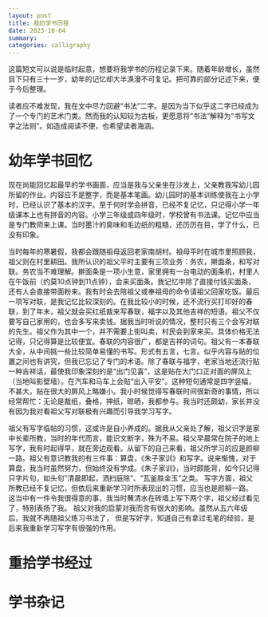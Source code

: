 ```yaml
---
layout: post
title: 我的学书历程
date: 2023-10-04
summary:
categories: calligraphy
---
```


这篇短文可以说是临时起意，想要将我学书的历程记录下来。随着年龄增长，虽然目下只有三十一岁，幼年的记忆却大半涣漫不可复记。把可靠的部分记述下来，便于今后整理。

读者应不难发现，我在文中尽力回避“书法”二字。是因为当下似乎这二字已经成为了一个专门的艺术门类。然而我的认知较为古板，更愿意将“书法”解释为“书写文字之法则”。如造成阅读不便，也希望读者海涵。

# 幼年学书回忆

现在尚能回忆起最早的学书画面，应当是我与父亲坐在沙发上，父亲教我写幼儿园所留的作业。内容应不是整字，而是基本笔画。幼儿园时的基本训练使我在上小学时，已经认识了基本的汉字。至于何时学会拼音，已经不复记忆，只记得小学一年级课本上也有拼音的内容。小学三年级或四年级时，学校曾有书法课。记忆中应当是专门教师来上课。当时墨汁的臭味和毛边纸的粗糙，还历历在目，学了什么，已没有印象。

当时每年的寒暑假，我都会跟随祖母返回老家南胡村。祖母平时在城市里照顾我，祖父则在村里耕田。我所认识的祖父平时主要有三项业务：务农，擀面条，和写对联。务农当不难理解。擀面条是一项小生意，家里拥有一台电动的面条机，村里人在午饭前（约莫10点钟到11点钟），会来买面条。我记忆中除了直接付钱买面条，还有人会直接带面粉来。我有时会去陪祖父或奉祖母的命令请祖父回家吃饭。最后一项写对联，是我记忆比较深刻的。在我比较小的时候，还不流行买打印好的春联，到了年末，祖父就会买红纸裁来写春联，福字以及其他吉祥的短语。祖父不仅要写自己家用的，也会多写来卖钱。据我当时听说的情况，整村只有三个会写对联的先生。祖父作为其中一个，并不需要上街叫卖，村民会到家来买。具体价格无法记得，只记得算是比较便宜。春联的内容很广，都是吉祥的词句。祖父有一本春联大全，从中间挑一些比较简单易懂的书写。形式有五言，七言。似乎内容与贴的位置之间也有讲究，但我已忘记了专门的术语。除了春联与福字，老家当地还流行贴一种吉祥话，最使我印象深刻的是“出门见喜”，这是贴在大门口正对面的屏风上（当地叫影壁墙）。在汽车和马车上会贴“出入平安”。这种短句通常是四字竖幅，不甚大，贴在很大的屏风上略嫌小。我小时候觉得写春联时间很新奇的事情，所以经常帮忙：无论是裁纸，叠格，抻纸，晾晒，我都参与。我当时还颇幼，家长并没有因为我对看祖父写对联极有兴趣而引导我学习写字。


祖父有写字临帖的习惯，这或许是自小养成的。据我从父亲处了解，祖父识字是家中长辈所教，当时的年代而言，能识文断字，殊为不易。祖父早晨常在院子的地上写字，我有时起得早，就在旁边观看。从留下的自己来看，祖父所学习的应是颜柳一路。祖父有意识教我的有三件事：算盘，《朱子家训》和写字。说来惭愧，对于算盘，我当时虽然努力，但始终没有学成。《朱子家训》，当时颇能背，如今只记得只字片句，如头句“清晨即起，洒扫庭除”、“瓦釜胜金玉”之类。
写字方面，祖父所教已经不复记忆，但依后来重新学习时所表现出的习惯，应当也是颜柳一路。
这当中有一件令我很得意的事，我当时蘸清水在砖墙上写下两个字，祖父经过看见了，特别表扬了我。
祖父对我的启蒙对我而言有很大的影响。虽然从五六年级后，我就不再随祖父练习书法了，
但是写好字，知道自己有拿过毛笔的经验，是后来我重新学习写字有很强的作用。

# 重拾学书经过

# 学书杂记

